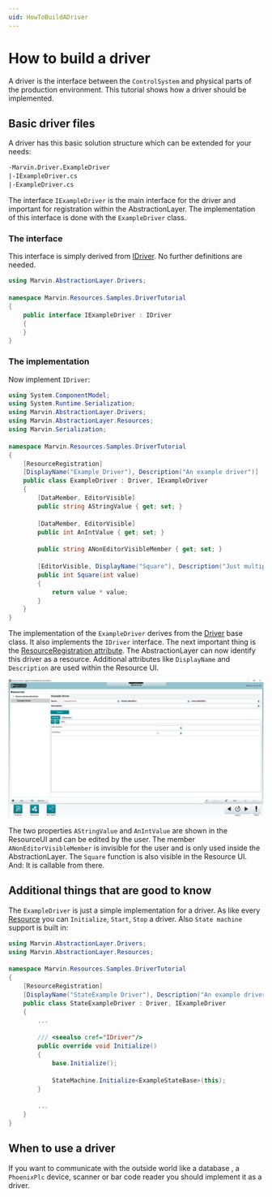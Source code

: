 ```yaml
---
uid: HowToBuildADriver
---
```

# How to build a driver

A driver is the interface between the `ControlSystem` and physical parts of the production environment. This tutorial shows how a driver should be implemented.

## Basic driver files

A driver has this basic solution structure which can be extended for your needs:

````fs
-Marvin.Driver.ExampleDriver
|-IExampleDriver.cs
|-ExampleDriver.cs
````

The interface `IExampleDriver` is the main interface for the driver and important for registration within the AbstractionLayer. The implementation of this interface is done with the `ExampleDriver` class.

### The interface

This interface is simply derived from [IDriver](xref:Marvin.AbstractionLayer.Drivers.IDriver). No further definitions are needed.

````cs
using Marvin.AbstractionLayer.Drivers;

namespace Marvin.Resources.Samples.DriverTutorial
{
    public interface IExampleDriver : IDriver
    {
    }
}
````

### The implementation

Now implement `IDriver`:

````cs
using System.ComponentModel;
using System.Runtime.Serialization;
using Marvin.AbstractionLayer.Drivers;
using Marvin.AbstractionLayer.Resources;
using Marvin.Serialization;

namespace Marvin.Resources.Samples.DriverTutorial
{
    [ResourceRegistration]
    [DisplayName("Example Driver"), Description("An example driver")]
    public class ExampleDriver : Driver, IExampleDriver
    {
        [DataMember, EditorVisible]
        public string AStringValue { get; set; }

        [DataMember, EditorVisible]
        public int AnIntValue { get; set; }

        public string ANonEditorVisibleMember { get; set; }

        [EditorVisible, DisplayName("Square"), Description("Just multiplies given value with itself")]
        public int Square(int value)
        {
            return value * value;
        }
    }
}
````

The implementation of the `ExampleDriver` derives from the [Driver](xref:Marvin.AbstractionLayer.Drivers.Driver) base class. It also implements the `IDriver` interface. The next important thing is the [ResourceRegistration attribute](xref:Marvin.AbstractionLayer.Resources.ResourceRegistrationAttribute). The AbstractionLayer can now identify this driver as a resource. Additional attributes like `DisplayName` and `Description` are used within the Resource UI.

![ResourceUI](images\ExampleDriverResourceUI.png)

The two properties `AStringValue` and `AnIntValue` are shown in the ResourceUI and can be edited by the user. The member `ANonEditorVisibleMember` is invisible for the user and is only used inside the AbstractionLayer.
The `Square` function is also visible in the Resource UI. And: It is callable from there.

## Additional things that are good to know

The `ExampleDriver` is just a simple implementation for a driver. As like every [Resource](xref:Marvin.AbstractionLayer.Resources.Resource) you can `Initialize`, `Start`, `Stop` a driver. Also `State machine` support is built in:

````cs
using Marvin.AbstractionLayer.Drivers;
using Marvin.AbstractionLayer.Resources;

namespace Marvin.Resources.Samples.DriverTutorial
{
    [ResourceRegistration]
    [DisplayName("StateExample Driver"), Description("An example driver that uses the state machine")]
    public class StateExampleDriver : Driver, IExampleDriver
    {
        ...

        /// <seealso cref="IDriver"/> 
        public override void Initialize()
        {
            base.Initialize();

            StateMachine.Initialize<ExampleStateBase>(this);
        }

        ...
    }
}
````

## When to use a driver

If you want to communicate with the outside world like a database , a `PhoenixPlc` device, scanner or bar code reader you should implement it as a driver.